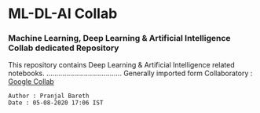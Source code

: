 # ML-DL-AI Collab
### Machine Learning, Deep Learning & Artificial Intelligence Collab dedicated Repository

This repository contains Deep Learning & Artificial Intelligence related notebooks.
......................................
Generally imported form Collaboratory : [Google Collab](https://colab.research.google.com)
```
Author : Pranjal Bareth
Date : 05-08-2020 17:06 IST
```
